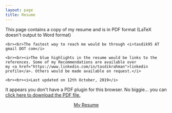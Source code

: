 ```yaml
---
layout: page
title: Resume
---
```


<link rel="stylesheet" href="//maxcdn.bootstrapcdn.com/font-awesome/4.5.0/css/font-awesome.min.css"><link rel="stylesheet" href="https://maxcdn.bootstrapcdn.com/font-awesome/4.5.0/css/font-awesome.min.css">

<p class="message">
    This page contains a copy of my resume and is in PDF format (LaTeX doesn't output to Word format)

    <br><br>The fastest way to reach me would be through <i>tasdik95 AT gmail DOT com</i>

    <br><br><i>The blue highlights in the resume would be links to the references. Some of my Recommendations are available over 
    my <a href="https://www.linkedin.com/in/tasdikrahman">linkedin profile</a>. Others would be made available on request.</i>

    <br><br><i>Last updated on 12th October, 2019</i>

</p>



<object data="//tasdikrahman.me/resume/tasdik_rahman_cv.pdf" type="application/pdf" width="100%" height="1000px">
   <p>It appears you don't have a PDF plugin for this browser.
     No biggie... you can <a href="http://tasdikrahman.me/resume/tasdik_rahman_cv.pdf">click here to
   download the PDF file.</a>

   <center><a href="//tasdikrahman.me/resume/tasdik_rahman_cv.pdf" target="_blank"><i class="fa fa-file-pdf-o fa-2x" aria-hidden="true"></i>  My Resume</a></center>
   </p>
</object>

<br><br>
